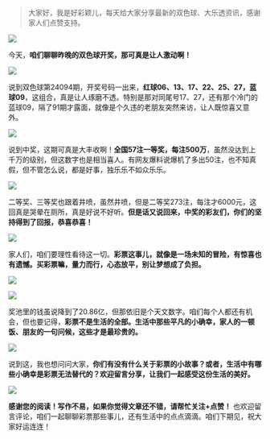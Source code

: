 > 大家好，我是好彩颖儿，每天给大家分享最新的双色球、大乐透资讯，感谢家人们点赞支持。


![](https://cdn.jsdelivr.net/gh/wangwenjie1314/PicCDN/2024-8-16/1723770097186-image.png)


今天，**咱们聊聊昨晚的双色球开奖，那可真是让人激动啊！**


![](https://cdn.jsdelivr.net/gh/wangwenjie1314/PicCDN/2024-8-16/1723770119257-image.png)


说到双色球第24094期，开奖号码一出来，**红球06、13、17、22、25、27，蓝球09**，这组合，真是让人琢磨不透。特别是那对同尾号17、27，还有那个冷门的蓝球09，隔了91期才露面，就像是个久违的老朋友突然来访，让人既惊喜又意外。

![](https://cdn.jsdelivr.net/gh/wangwenjie1314/PicCDN/2024-8-16/1723770327523-image.png)

说到中奖，这期可真是大丰收啊！**全国57注一等奖，每注500万**，虽然没达到上千万的级别，但这数字也是相当喜人。有网友爆料说爆机了多出50注，也不知真假，但不管怎么说，都是好事，独乐乐不如众乐乐。

![](https://cdn.jsdelivr.net/gh/wangwenjie1314/PicCDN/2024-8-16/1723770240381-image.png)

二等奖、三等奖也跟着井喷，虽然井喷，但是二等奖273注，每注才6000元，这回真是哭晕在厕所，真是好说不好听。**但是话又说回来，中奖的彩友们，你们的坚持得到了回报，恭喜恭喜！**

![](https://cdn.jsdelivr.net/gh/wangwenjie1314/PicCDN/2024-8-16/1723770306356-image.png)

家人们，咱们要理性看待这一切。**彩票这事儿，就像是一场未知的冒险，有惊喜也有遗憾。买彩票嘛，量力而行，心态放平，别让梦想成了负担。**

![](https://cdn.jsdelivr.net/gh/wangwenjie1314/PicCDN/2024-8-16/1723771096859-image.png)

![](https://cdn.jsdelivr.net/gh/wangwenjie1314/PicCDN/2024-8-16/1723770174379-image.png)


奖池里的钱虽说降到了20.86亿，但那依旧是个天文数字。咱们每个人都还有机会，但也要记得，**彩票不是生活的全部。生活中那些平凡的小确幸，家人的一顿饭、朋友的一句问候，这些才是最珍贵的。**


![](https://cdn.jsdelivr.net/gh/wangwenjie1314/PicCDN/2024-8-16/1723770223856-image.png)


说到这，我也想问问大家，**你们有没有什么关于彩票的小故事？或者，生活中有哪些小确幸是彩票无法替代的？欢迎留言分享，让我们一起感受这份生活的美好。**


![](https://cdn.jsdelivr.net/gh/wangwenjie1314/PicCDN/2024-8-16/1723770636567-image.png)


**感谢您的阅读！写作不易，如果你觉得文章还不错，请帮忙关注+点赞！** 也欢迎留言评论，咱们一起聊聊彩票那些事儿，还有生活中的点点滴滴。咱们下期见，祝大家好运连连！